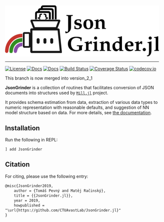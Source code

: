 <p align="center">
 <img src="https://raw.githubusercontent.com/CTUAvastLab/JsonGrinder.jl/master/docs/src/assets/logo.svg" alt="JsonGrinder.jl logo"/>
</p>

---

[![License](https://img.shields.io/badge/License-MIT-blue.svg)](https://github.com/CTUAvastLab/JsonGrinder.jl/blob/master/LICENSE.md)
[![Docs](https://img.shields.io/badge/docs-stable-blue.svg)](https://CTUAvastLab.github.io/JsonGrinder.jl/stable)
[![Docs](https://img.shields.io/badge/docs-dev-blue.svg)](https://CTUAvastLab.github.io/JsonGrinder.jl/dev)
[![Build Status](https://github.com/CTUAvastLab/JsonGrinder.jl/workflows/CI/badge.svg)](https://github.com/CTUAvastLab/JsonGrinder.jl/actions?query=workflow%3ACI)
[![Coverage Status](https://coveralls.io/repos/github/CTUAvastLab/JsonGrinder.jl/badge.svg?branch=master)](https://coveralls.io/github/CTUAvastLab/JsonGrinder.jl?branch=master)
[![codecov.io](http://codecov.io/github/CTUAvastLab/JsonGrinder.jl/coverage.svg?branch=master)](http://codecov.io/github/CTUAvastLab/JsonGrinder.jl?branch=master)

This branch is now merged into version_2_1

**JsonGrinder** is a collection of routines that facilitates conversion of JSON documents into structures used by
[`Mill.jl`](https://github.com/CTUAvastLab/Mill.jl) project.

It provides schema estimation from data, extraction of various data types to numeric representation with
reasonable defaults, and suggestion of NN model structure based on data. For more details, see [the documentation](https://CTUAvastLab.github.io/JsonGrinder.jl/stable).

## Installation

Run the following in REPL:

```julia
] add JsonGrinder
```

## Citation

For citing, please use the following entry:

```
@misc{JsonGrinder2019,
    author = {Tomáš Pevný and Matěj Račinský},
    title = {{JsonGrinder.jl}},
    year = 2019,
    howpublished = "\url{https://github.com/CTUAvastLab/JsonGrinder.jl}"
}
```
